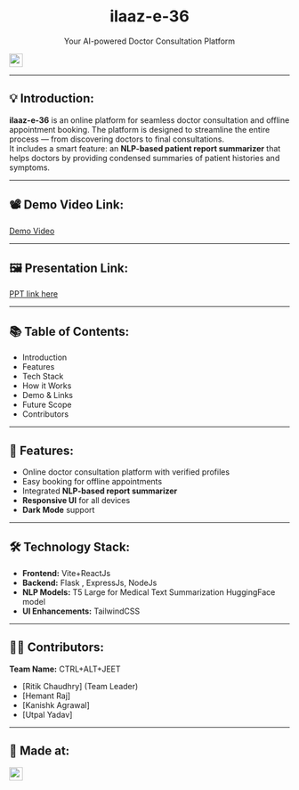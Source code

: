 <h1 align="center">ilaaz-e-36</h1>
<p align="center">
Your AI-powered Doctor Consultation Platform
</p>

<a href="https://hack36.com"> <img src="https://i.postimg.cc/FFwvfkGk/built-at-hack36.png" height=24px> </a>

---

## 💡 Introduction:

**ilaaz-e-36** is an online platform for seamless doctor consultation and offline appointment booking. The platform is designed to streamline the entire process — from discovering doctors to final consultations.  
It includes a smart feature: an **NLP-based patient report summarizer** that helps doctors by providing condensed summaries of patient histories and symptoms.

---

## 📽️ Demo Video Link:
<a href="https://drive.google.com/drive/folders/1G-Kt-E_49NluU7TLUtDv4IKplOhRxgNq?usp=sharing">Demo Video</a>

---

## 🖼️ Presentation Link:
<a href="https://drive.google.com/file/d/1ZWuB9IKQIlyLOBZju4vUSLnIKmJB_wO0/view?usp=sharing">PPT link here</a>

---

## 📚 Table of Contents:
- Introduction  
- Features  
- Tech Stack  
- How it Works  
- Demo & Links  
- Future Scope  
- Contributors  

---

## 🚀 Features:
- Online doctor consultation platform with verified profiles  
- Easy booking for offline appointments  
- Integrated **NLP-based report summarizer**     
- **Responsive UI** for all devices  
- **Dark Mode** support  

---

## 🛠️ Technology Stack:
- **Frontend:** Vite+ReactJs  
- **Backend:** Flask , ExpressJs, NodeJs  
- **NLP Models:** T5 Large for Medical Text Summarization HuggingFace model   
- **UI Enhancements:** TailwindCSS   

---

## 👨‍💻 Contributors:

**Team Name:** CTRL+ALT+JEET

- [Ritik Chaudhry] (Team Leader)
- [Hemant Raj]  
- [Kanishk Agrawal]
- [Utpal Yadav] 

---

## 🏁 Made at:
<a href="https://hack36.com"> <img src="https://i.postimg.cc/FFwvfkGk/built-at-hack36.png](https://i.postimg.cc/FFwvfkGk/built-at-hack36.png" height=24px> </a>
